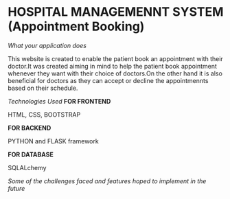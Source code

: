 <h1>HOSPITAL MANAGEMENNT SYSTEM (Appointment Booking)</h1>
<i>What your application does</i>
<p>This website is created to enable the patient book an appointment with their doctor.It was created aiming in mind to help the patient book appointment whenever they want with their choice of doctors.On the other hand it is also beneficial for doctors as they can accept or decline the appointmennts based on their schedule.</p>
<i>Technologies Used</i>
<b>FOR FRONTEND</b>
<p>HTML, CSS, BOOTSTRAP</p>
<b>FOR BACKEND</b>
<p>PYTHON and FLASK framework</p>
<b>FOR DATABASE</b>
<p>SQLALchemy</p>
<i>Some of the challenges faced and features hoped to implement in the future</i>
